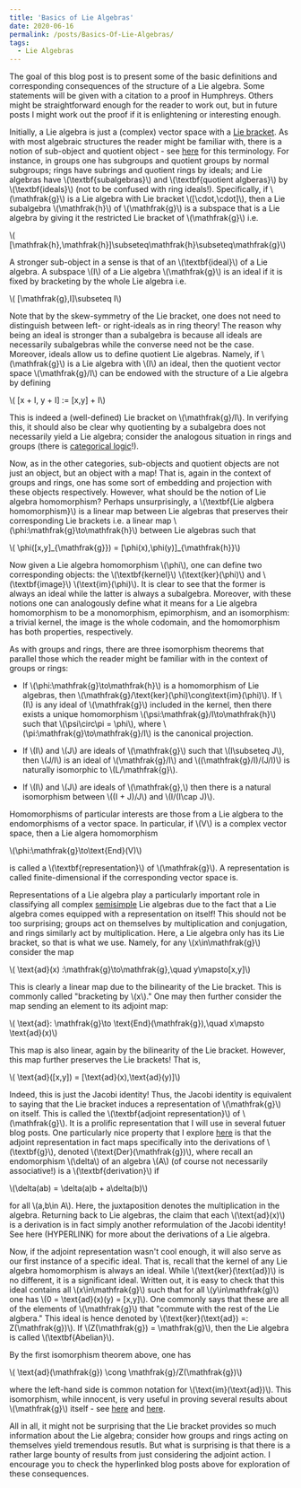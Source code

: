 ```yaml
---
title: 'Basics of Lie Algebras'
date: 2020-06-16
permalink: /posts/Basics-Of-Lie-Algebras/
tags:
  - Lie Algebras
---
```


The goal of this blog post is to present some of the basic definitions and corresponding consequences of the structure of a Lie algebra. Some statements will be given with a citation to a proof in Humphreys. Others might be straightforward enough for the reader to work out, but in future posts I might work out the proof if it is enlightening or interesting enough.

Initially, a Lie algebra is just a (complex) vector space with a [Lie bracket](https://almosttrivial.github.io/posts/PrefaceToLieAlgebras). As with most algebraic structures the reader might be familiar with, there is a notion of sub-object and quotient object - see [here](https://almosttrivial.github.io/posts/Basics-of-Category-Theory) for this terminology. For instance, in groups one has subgroups and quotient groups by normal subgroups; rings have subrings and quotient rings by ideals; and Lie algebras have \\(\textbf{subalgebras}\\) and \\(\textbf{quotient algberas}\\) by \\(\textbf{ideals}\\) (not to be confused with ring ideals!). Specifically, if \\(\mathfrak{g}\\) is a Lie algebra with Lie bracket \\([\cdot,\cdot]\\), then a Lie subalgebra \\(\mathfrak{h}\\) of \\(\mathfrak{g}\\) is a subspace that is a Lie algebra by giving it the restricted Lie bracket of \\(\mathfrak{g}\\) i.e.

\\(    [\mathfrak{h},\mathfrak{h}]\subseteq\mathfrak{h}\subseteq\mathfrak{g}\\)



A stronger sub-object in a sense is that of an \\(\textbf{ideal}\\) of a Lie algebra. A subspace \\(I\\) of a Lie algebra \\(\mathfrak{g}\\) is an ideal if it is fixed by bracketing by the whole Lie algebra i.e.

\\(    [\mathfrak{g},I]\subseteq I\\)


Note that by the skew-symmetry of the Lie bracket, one does not need to distinguish between left- or right-ideals as in ring theory! The reason why being an ideal is stronger than a subalgebra is because all ideals are necessarily subalgebras while the converse need not be the case. Moreover, ideals allow us to define quotient Lie algebras. Namely, if \\(\mathfrak{g}\\) is a Lie algebra with \\(I\\) an ideal, then the quotient vector space \\(\mathfrak{g}/I\\) can be endowed with the structure of a Lie algebra by defining

\\( [x + I, y + I] := [x,y] + I\\)

This is indeed a (well-defined) Lie bracket on \\(\mathfrak{g}/I\\). In verifying this, it should also be clear why quotienting by a subalgebra does not necessarily yield a Lie algebra; consider the analogous situation in rings and groups (there is [categorical logic](https://almosttrivial.github.io/posts/Basics-of-Category-Theory)!).

Now, as in the other categories, sub-objects and quotient objects are not just an object, but an object with a map! That is, again in the context of groups and rings, one has some sort of embedding and projection with these objects respectively. However, what should be the notion of Lie algebra homomorphism? Perhaps unsurprisingly, a \\(\textbf{Lie algbera homomorphism}\\) is a linear map between Lie algebras that preserves their corresponding Lie brackets i.e. a linear map \\(\phi:\mathfrak{g}\to\mathfrak{h}\\) between Lie algebras such that

\\(    \phi([x,y]\_{\mathfrak{g}}) = [\phi(x),\phi(y)]\_{\mathfrak{h}}\\)

Now given a Lie algebra homomorphism \\(\phi\\), one can define two corresponding objects: the \\(\textbf{kernel}\\) \\(\text{ker}(\phi)\\) and \\(\textbf{image}\\) \\(\text{im}(\phi)\\). It is clear to see that the former is always an ideal while the latter is always a subalgebra. Moreover, with these notions one can analogously define what it means for a Lie algebra homomorphism to be a monomorphism, epimorphism, and an isomorphism: a trivial kernel, the image is the whole codomain, and the homomorphism has both properties, respectively.

As with groups and rings, there are three isomorphism theorems that parallel those which the reader might be familiar with in the context of groups or rings:

* If \\(\phi:\mathfrak{g}\to\mathfrak{h}\\) is a homomorphism of Lie algebras, then \\(\mathfrak{g}/\text{ker}(\phi)\cong\text{im}(\phi)\\). If \\(I\\) is any ideal of \\(\mathfrak{g}\\) included in the kernel, then there exists a unique homomorphism \\(\psi:\mathfrak{g}/I\to\mathfrak{h}\\) such that \\(\psi\circ\pi = \phi\\), where \\(\pi:\mathfrak{g}\to\mathfrak{g}/I\\) is the canonical projection.

* If \\(I\\) and \\(J\\) are ideals of \\(\mathfrak{g}\\) such that \\(I\subseteq J\\), then \\(J/I\\) is an ideal of \\(\mathfrak{g}/I\\) and \\((\mathfrak{g}/I)/(J/I)\\) is naturally isomorphic to \\(L/\mathfrak{g}\\).

* If \\(I\\) and \\(J\\) are ideals of \\(\mathfrak{g},\\) then there is a natural isomorphism between \\((I + J)/J\\) and \\(I/(I\cap J)\\).


Homomorphisms of particular interests are those from a Lie algbera to the endomorphisms of a vector space. In particular, if \\(V\\) is a complex vector space, then a Lie algera homomorphism 

\\(\phi:\mathfrak{g}\to\\text{End}(V)\\)

is called a \\(\textbf{representation}\\) of \\(\mathfrak{g}\\). A representation is called finite-dimensional if the corresponding vector space is.

Representations of a Lie algebra play a particularly important role in classifying all complex [semisimple](https://almosttrivial.github.io/posts/Semisimplicity-of-Lie-Algebras) Lie algebras due to the fact that a Lie algebra comes equipped with a representation on itself! This should not be too surprising; groups act on themselves by multiplication and conjugation, and rings similarly act by multiplication. Here, a Lie algebra only has its Lie bracket, so that is what we use. Namely, for any \\(x\in\mathfrak{g}\\) consider the map

\\(    \text{ad}(x) :\mathfrak{g}\to\mathfrak{g},\quad y\mapsto[x,y]\\)

This is clearly a linear map due to the bilinearity of the Lie bracket. This is commonly called "bracketing by \\(x\\)." One may then further consider the map sending an element to its adjoint map:

\\(    \text{ad}: \mathfrak{g}\to \text{End}(\mathfrak{g}),\quad x\mapsto \text{ad}(x)\\)

This map is also linear, again by the bilinearity of the Lie bracket. However, this map further preserves the Lie brackets! That is,

\\(    \text{ad}([x,y]) = [\text{ad}(x),\text{ad}(y)]\\)

Indeed, this is just the Jacobi identity! Thus, the Jacobi identity is equivalent to saying that the Lie bracket induces a representation of \\(\mathfrak{g}\\) on itself. This is called the \\(\textbf{adjoint representation}\\) of \\(\mathfrak{g}\\). It is a prolific representation that I will use in several futuer blog posts. One particularly nice property that I explore [here](https://almosttrivial.github.io/posts/Semisimplicity-of-Lie-Algebras) is that the adjoint representation in fact maps specifically into the derivations of \\(\textbf{g}\\), denoted \\(\text{Der}(\mathfrak{g})\\), where recall an endomorphism \\(\delta\\) of an algebra \\(A\\) (of course not necessarily associative!) is a \\(\textbf{derivation}\\) if 

\\(\delta(ab) = \delta(a)b + a\delta(b)\\)

for all \\(a,b\in A\\). Here, the juxtaposition denotes the multiplication in the algebra. Returning back to Lie algebras, the claim that each \\(\text{ad}(x)\\) is a derivation is in fact simply another reformulation of the Jacobi identity! See here (HYPERLINK) for more about the derivations of a Lie algebra.

Now, if the adjoint representation wasn't cool enough, it will also serve as our first instance of a specific ideal. That is, recall that the kernel of any Lie algebra homomorphism is always an ideal. While \\(\text{ker}(\text{ad})\\) is no different, it is a significant ideal. Written out, it is easy to check that this ideal contains all \\(x\in\mathfrak{g}\\) such that for all \\(y\in\mathfrak{g}\\) one has \\(0 = \text{ad}(x)(y) = [x,y]\\). One commonly says that these are all of the elements of \\(\mathfrak{g}\\) that "commute with the rest of the Lie algbera." This ideal is hence denoted by \\(\text{ker}(\text{ad}) =: Z(\mathfrak{g})\\). If \\(Z(\mathfrak{g}) = \mathfrak{g}\\), then the Lie algebra is called \\(\textbf{Abelian}\\).

By the first isomorphism theorem above, one has 

\\(    \text{ad}(\mathfrak{g}) \cong \mathfrak{g}/Z(\mathfrak{g})\\)

where the left-hand side is common notation for \\(\text{im}(\text{ad})\\). This isomorphism, while innocent, is very useful in proving several results about \\(\mathfrak{g}\\) itself - see [here](https://almosttrivial.github.io/posts/SolvabilityofLieAlgebras/) and [here](https://almosttrivial.github.io/posts/NilpotencyOfLieAlgebras/).

All in all, it might not be surprising that the Lie bracket provides so much information about the Lie algebra; consider how groups and rings acting on themselves yield tremendous resutls. But what is surprising is that there is a rather large bounty of results from just considering the adjoint action. I encourage you to check the hyperlinked blog posts above for exploration of these consequences.
